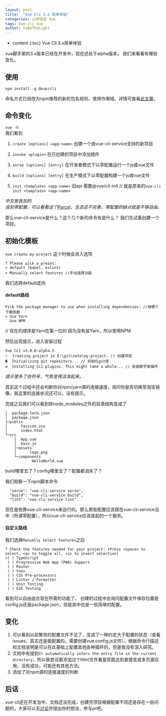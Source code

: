 ```yaml
---
layout: post
title:  "Vue Cli 3.x 简单体验"
categories: 心得体验 Vue
tags: Vue-cli Vue
author: toBeTheLight
---
```


* content
{:toc}
Vue Cli 3.x简单体验





vue脚手架的3.x版本已经在开发中，现在还处于alpha版本。
我们来看看有哪些变化。

## 使用

`npm install -g @vue/cli`

命名方式已经改为npm推荐的新的包名规则，使用作用域。详情可查看[此文章](http://zcfy.cc/article/the-npm-blog-new-package-moniker-rules)。

## 命令变化

`vue -h`  
我们看到

1. `create [options] <app-name>` 创建一个由vue-cli-service支持的新项目

2. `invoke <plugin>` 在已创建的项目中添加插件
3. `serve [options] [entry]` 在开发者模式下以零配置运行一个js或vue文件
4. `build [options] [entry]` 在生产模式下以零配置构建一个js或vue文件
5. `init <template> <app-name>`   旧api 需要@vue/cli-init // 就是原来的`vue-cli init <template> <app-name>`

*中文是我加的*  
*说到零配置，可以看看这个[Parcel](http://www.itbaby.me/doc/parcel/)，生态还不完善，零配置的缺点就是不够自由。*

那么vue-cli-service是什么？这个几个新的命令有是什么？
我们先试着创建一个项目。

## 初始化模板

`vue create my-project`
这个时候会进入选项

```
? Please pick a preset:
> default (babel, eslint)
> Manually select features //手动选择功能
```

我们选择default走向

#### default路线

```
Pick the package manager to use when installing dependencies: //用哪个下载依赖
> Use Yarn
  Use NPM
```
// 现在的顺序是Yarn在第一位的
因为没有装Yarn，所以使用NPM

然后出现提示，进入安装过程
```
Vue CLI v3.0.0-alpha.5
✨  Creating project in E:\git\note\my-project. // 创建项目
�  Initializing git repository... // 初始化git库
⚙  Installing CLI plugins. This might take a while... // 安装脚手架插件
```
*提示里多了些符号，气氛变得活泼起来。*

其实这个过程中还会判断你对npm/yarn源的连接速度，询问你是否切换至淘宝镜像，我这里的连接状况还可以，没有提示。

完成之后我们可以看到除node_modules之外的目录结构变成了
```
│  package-lock.json
│  package.json
├─public
│      favicon.ico
│      index.html
└─src
    │  App.vue
    │  main.js
    ├─assets
    │      logo.png
    └─components
            HelloWorld.vue
```
build哪里去了？config哪里去了？配置都消失了？

我们观察一下npm脚本命令
```
  "serve": "vue-cli-service serve",
  "build": "vue-cli-service build",
  "lint": "vue-cli-service lint"
```
现在是依靠vue-cli-service来运行的。那么那些配置应该就在vue-cli-service当中（所谓零配置），所以vue-cli-service应该是起的一个服务。

#### 自定义路线

我们选择`Manually select features`之后
```
? Check the features needed for your project: (Press <space> to select, <a> to toggle all, <i> to invert selection)
>( ) TypeScript
 ( ) Progressive Web App (PWA) Support
 ( ) Router
 ( ) Vuex
 ( ) CSS Pre-processors
 ( ) Linter / Formatter
 ( ) Unit Testing
 ( ) E2E Testing
```
看到可以自由组合现在所需的功能了。
创建的过程中会询问配置文件保存位置是config.js还是package.json，但是其中也是一些简单的配置。

## 变化

1. 可以看到以前繁琐的配置文件不见了，变成了一种约定大于配置的状态（查看issues，其实还是能配置的，需要创建vue.config.js文件），根据命令行描述和文档说明是可以在此基础上配置其他各种插件的，但是我没有深入研究。
2. 文档中有提到`It automatically infers the entry file in the current directory`，所以我尝试着添加过个html文件看是否能达到直接变成多页面应用，没有成功，可能还有其他方法。
3. 添加了对npm源的连接速度的判断

## 后话

vue-cli还在开发当中，文档还没完成，创建完项目根据配置不同还是存在一些问题的，大家可以去[讨论](https://github.com/vuejs/vue-cli/issues/589)并提出你的想法，参与pr吧。